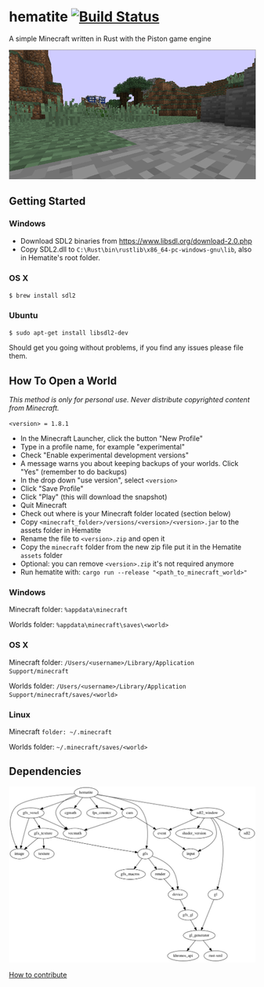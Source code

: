 # hematite [![Build Status](https://travis-ci.org/PistonDevelopers/hematite.svg?branch=master)](https://travis-ci.org/PistonDevelopers/hematite)

A simple Minecraft written in Rust with the Piston game engine

![screenshot](./screenshot.png)

## Getting Started

### Windows

* Download SDL2 binaries from <https://www.libsdl.org/download-2.0.php>
* Copy SDL2.dll to `C:\Rust\bin\rustlib\x86_64-pc-windows-gnu\lib`, also in Hematite's root folder.

### OS X

`$ brew install sdl2`

### Ubuntu

`$ sudo apt-get install libsdl2-dev`

Should get you going without problems, if you find any issues please file them.

## How To Open a World

*This method is only for personal use. Never distribute copyrighted content from Minecraft.*

`<version> = 1.8.1`

* In the Minecraft Launcher, click the button "New Profile"
* Type in a profile name, for example "experimental"
* Check "Enable experimental development versions"
* A message warns you about keeping backups of your worlds. Click "Yes" (remember to do backups)
* In the drop down "use version", select `<version>`
* Click "Save Profile"
* Click "Play" (this will download the snapshot)
* Quit Minecraft
* Check out where is your Minecraft folder located (section below)
* Copy `<minecraft_folder>/versions/<version>/<version>.jar` to the assets folder in Hematite
* Rename the file to `<version>.zip` and open it
* Copy the `minecraft` folder from the new zip file put it in the Hematite `assets` folder
* Optional: you can remove `<version>.zip` it's not required anymore
* Run hematite with: `cargo run --release "<path_to_minecraft_world>"`

### Windows

Minecraft folder: `%appdata\minecraft`

Worlds folder: `%appdata\minecraft\saves\<world>`

### OS X

Minecraft folder: `/Users/<username>/Library/Application Support/minecraft`

Worlds folder: `/Users/<username>/Library/Application Support/minecraft/saves/<world>`

### Linux

Minecraft `folder: ~/.minecraft`

Worlds folder: `~/.minecraft/saves/<world>`

## Dependencies

![dependencies](./Cargo.png)

[How to contribute](https://github.com/PistonDevelopers/piston/blob/master/CONTRIBUTING.md)
